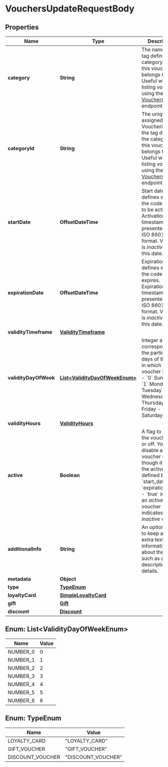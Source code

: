 

# VouchersUpdateRequestBody


## Properties

| Name | Type | Description |
|------------ | ------------- | ------------- |
|**category** | **String** | The name of the tag defining the category that this voucher belongs to. Useful when listing vouchers using the [List Vouchers](ref:list-vouchers) endpoint. |
|**categoryId** | **String** | The unique ID assigned by Voucherify of the tag defining the category that this voucher belongs to. Useful when listing vouchers using the [List Vouchers](ref:list-vouchers) endpoint. |
|**startDate** | **OffsetDateTime** | Start date defines when the code starts to be active. Activation timestamp is presented in the ISO 8601 format. Voucher is *inactive before* this date. |
|**expirationDate** | **OffsetDateTime** | Expiration date defines when the code expires. Expiration timestamp is presented in the ISO 8601 format.  Voucher is *inactive after* this date. |
|**validityTimeframe** | [**ValidityTimeframe**](ValidityTimeframe.md) |  |
|**validityDayOfWeek** | [**List&lt;ValidityDayOfWeekEnum&gt;**](#List&lt;ValidityDayOfWeekEnum&gt;) | Integer array corresponding to the particular days of the week in which the voucher is valid.  - &#x60;0&#x60; Sunday - &#x60;1&#x60; Monday - &#x60;2&#x60; Tuesday - &#x60;3&#x60; Wednesday - &#x60;4&#x60; Thursday - &#x60;5&#x60; Friday - &#x60;6&#x60; Saturday |
|**validityHours** | [**ValidityHours**](ValidityHours.md) |  |
|**active** | **Boolean** | A flag to toggle the voucher on or off. You can disable a voucher even though it&#39;s within the active period defined by the &#x60;start_date&#x60; and &#x60;expiration_date&#x60;.    - &#x60;true&#x60; indicates an *active* voucher - &#x60;false&#x60; indicates an *inactive* voucher |
|**additionalInfo** | **String** | An optional field to keep any extra textual information about the code such as a code description and details. |
|**metadata** | **Object** |  |
|**type** | [**TypeEnum**](#TypeEnum) |  |
|**loyaltyCard** | [**SimpleLoyaltyCard**](SimpleLoyaltyCard.md) |  |
|**gift** | [**Gift**](Gift.md) |  |
|**discount** | [**Discount**](Discount.md) |  |



## Enum: List&lt;ValidityDayOfWeekEnum&gt;

| Name | Value |
|---- | -----|
| NUMBER_0 | 0 |
| NUMBER_1 | 1 |
| NUMBER_2 | 2 |
| NUMBER_3 | 3 |
| NUMBER_4 | 4 |
| NUMBER_5 | 5 |
| NUMBER_6 | 6 |



## Enum: TypeEnum

| Name | Value |
|---- | -----|
| LOYALTY_CARD | &quot;LOYALTY_CARD&quot; |
| GIFT_VOUCHER | &quot;GIFT_VOUCHER&quot; |
| DISCOUNT_VOUCHER | &quot;DISCOUNT_VOUCHER&quot; |



